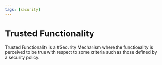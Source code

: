 ```yaml
---
tags: [security]
---
```


# Trusted Functionality

Trusted Functionality is a #[Security Mechanism](202209261402.md) where the
functionality is perceived to be true with respect to some criteria such as
those defined by a security policy.
